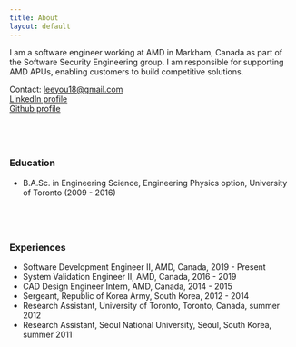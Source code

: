 ```yaml
---
title: About
layout: default
---
```


I am a software engineer working at AMD in Markham, Canada as part of the Software Security Engineering group. I am responsible for supporting AMD APUs, enabling customers to build competitive solutions.

Contact: leeyou18@gmail.com<br/>
[LinkedIn profile](https://www.linkedin.com/in/youngjin-lee-6b1b0430)<br/>
[Github profile](https://github.com/togomi)

&nbsp;
<hr style="height:10px; visibility:hidden;" />

### **Education**
- B.A.Sc. in Engineering Science, Engineering Physics option, University of Toronto (2009 - 2016)

&nbsp;
<hr style="height:10px; visibility:hidden;" />

### **Experiences**
- Software Development Engineer II, AMD, Canada, 2019 - Present
- System Validation Engineer II, AMD, Canada, 2016 - 2019
- CAD Design Engineer Intern, AMD, Canada, 2014 - 2015
- Sergeant, Republic of Korea Army, South Korea, 2012 - 2014
- Research Assistant, University of Toronto, Toronto, Canada, summer 2012
- Research Assistant, Seoul National University, Seoul, South Korea, summer 2011
